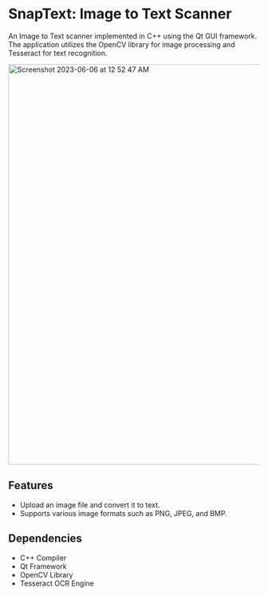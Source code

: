 # SnapText: Image to Text Scanner
An Image to Text scanner implemented in C++ using the Qt GUI framework. 
The application utilizes the OpenCV library for image processing and Tesseract for text recognition.

<img width="802" alt="Screenshot 2023-06-06 at 12 52 47 AM" src="https://github.com/edwinlam0719/SnapText/assets/54792120/0a38237e-3914-4cf6-889b-2e2fa96c3b9c">

## Features
- Upload an image file and convert it to text.
- Supports various image formats such as PNG, JPEG, and BMP.

## Dependencies
- C++ Compiler
- Qt Framework
- OpenCV Library
- Tesseract OCR Engine



